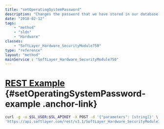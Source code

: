 ```yaml
---
title: "setOperatingSystemPassword"
description: "Changes the password that we have stored in our database for a servers' Operating System"
date: "2018-02-12"
tags:
    - "method"
    - "sldn"
    - "Hardware"
classes:
    - "SoftLayer_Hardware_SecurityModule750"
type: "reference"
layout: "method"
mainService : "SoftLayer_Hardware_SecurityModule750"
---
```


# [REST Example](#setOperatingSystemPassword-example) <a href="/article/rest/"><i class="fas fa-question"></i></a> {#setOperatingSystemPassword-example .anchor-link} 
```bash
curl -g -u $SL_USER:$SL_APIKEY -X POST -d '{"parameters": [string]}' \
'https://api.softlayer.com/rest/v3.1/SoftLayer_Hardware_SecurityModule750/{SoftLayer_Hardware_SecurityModule750ID}/setOperatingSystemPassword'
```
